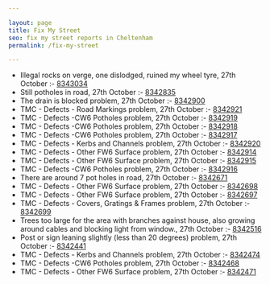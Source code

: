 ```yaml
---

layout: page
title: Fix My Street
seo: fix my street reports in Cheltenham
permalink: /fix-my-street

---
```


<!-- fix_marker starts -->

- Illegal rocks on verge, one dislodged, ruined my wheel tyre, 27th October :- [8343034](https://www.fixmystreet.com/report/8343034)
- Still potholes in road, 27th October :- [8342835](https://www.fixmystreet.com/report/8342835)
- The drain is blocked problem, 27th October :- [8342900](https://www.fixmystreet.com/report/8342900)
- TMC - Defects - Road Markings problem, 27th October :- [8342921](https://www.fixmystreet.com/report/8342921)
- TMC - Defects -CW6 Potholes  problem, 27th October :- [8342919](https://www.fixmystreet.com/report/8342919)
- TMC - Defects -CW6 Potholes  problem, 27th October :- [8342918](https://www.fixmystreet.com/report/8342918)
- TMC - Defects -CW6 Potholes  problem, 27th October :- [8342917](https://www.fixmystreet.com/report/8342917)
- TMC - Defects - Kerbs and Channels problem, 27th October :- [8342920](https://www.fixmystreet.com/report/8342920)
- TMC - Defects - Other FW6  Surface problem, 27th October :- [8342914](https://www.fixmystreet.com/report/8342914)
- TMC - Defects - Other FW6  Surface problem, 27th October :- [8342915](https://www.fixmystreet.com/report/8342915)
- TMC - Defects -CW6 Potholes  problem, 27th October :- [8342916](https://www.fixmystreet.com/report/8342916)
- There are around 7 pot holes in road, 27th October :- [8342671](https://www.fixmystreet.com/report/8342671)
- TMC - Defects - Other FW6  Surface problem, 27th October :- [8342698](https://www.fixmystreet.com/report/8342698)
- TMC - Defects - Other FW6  Surface problem, 27th October :- [8342697](https://www.fixmystreet.com/report/8342697)
- TMC - Defects - Covers, Gratings & Frames problem, 27th October :- [8342699](https://www.fixmystreet.com/report/8342699)
- Trees too large for the area with branches against house, also growing around cables and blocking light from window., 27th October :- [8342516](https://www.fixmystreet.com/report/8342516)
- Post or sign leaning slightly (less than 20 degrees) problem, 27th October :- [8342441](https://www.fixmystreet.com/report/8342441)
- TMC - Defects - Kerbs and Channels problem, 27th October :- [8342474](https://www.fixmystreet.com/report/8342474)
- TMC - Defects -CW6 Potholes  problem, 27th October :- [8342468](https://www.fixmystreet.com/report/8342468)
- TMC - Defects - Other FW6  Surface problem, 27th October :- [8342471](https://www.fixmystreet.com/report/8342471)

<!-- fix_marker ends -->